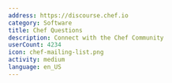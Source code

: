 ```yaml
---
address: https://discourse.chef.io
category: Software
title: Chef Questions
description: Connect with the Chef Community
userCount: 4234
icon: chef-mailing-list.png
activity: medium
language: en_US
---
```

